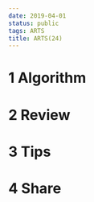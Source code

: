 ```yaml
---
date: 2019-04-01
status: public
tags: ARTS
title: ARTS(24)
---
```


# 1 Algorithm

# 2 Review

# 3 Tips

# 4 Share